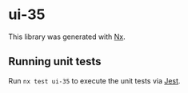 # ui-35

This library was generated with [Nx](https://nx.dev).

## Running unit tests

Run `nx test ui-35` to execute the unit tests via [Jest](https://jestjs.io).

